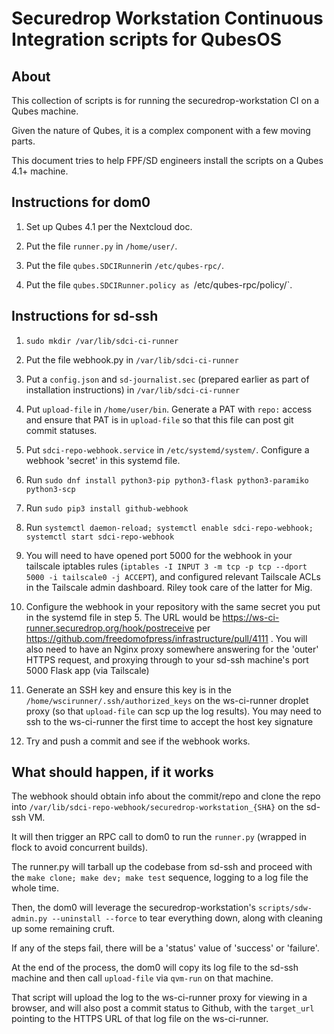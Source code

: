 # Securedrop Workstation Continuous Integration scripts for QubesOS

## About

This collection of scripts is for running the securedrop-workstation CI on a Qubes machine.

Given the nature of Qubes, it is a complex component with a few moving parts.

This document tries to help FPF/SD engineers install the scripts on a Qubes 4.1+ machine.

## Instructions for dom0

1. Set up Qubes 4.1 per the Nextcloud doc.

2. Put the file `runner.py` in `/home/user/`.

3. Put the file `qubes.SDCIRunner`in `/etc/qubes-rpc/`.

4. Put the file `qubes.SDCIRunner.policy as `/etc/qubes-rpc/policy/`.


## Instructions for sd-ssh

1. `sudo mkdir /var/lib/sdci-ci-runner`

2. Put the file webhook.py in `/var/lib/sdci-ci-runner`

3. Put a `config.json` and `sd-journalist.sec` (prepared earlier as part of installation instructions) in `/var/lib/sdci-ci-runner`

4. Put `upload-file` in `/home/user/bin`. Generate a PAT with `repo:` access and ensure that PAT is in `upload-file` so that this file can post git commit statuses.

5. Put `sdci-repo-webhook.service` in `/etc/systemd/system/`. Configure a webhook 'secret' in this systemd file.

6. Run `sudo dnf install python3-pip python3-flask python3-paramiko python3-scp`

7. Run `sudo pip3 install github-webhook`

8. Run `systemctl daemon-reload; systemctl enable sdci-repo-webhook; systemctl start sdci-repo-webhook`

9. You will need to have opened port 5000 for the webhook in your tailscale iptables rules (`iptables -I INPUT 3 -m tcp -p tcp --dport 5000 -i tailscale0 -j ACCEPT`), and configured relevant Tailscale ACLs in the Tailscale admin dashboard. Riley took care of the latter for Mig.

10. Configure the webhook in your repository with the same secret you put in the systemd file in step 5. The URL would be https://ws-ci-runner.securedrop.org/hook/postreceive per https://github.com/freedomofpress/infrastructure/pull/4111 . You will also need to have an Nginx proxy somewhere answering for the 'outer' HTTPS request, and proxying through to your sd-ssh machine's port 5000 Flask app (via Tailscale)

11. Generate an SSH key and ensure this key is in the `/home/wscirunner/.ssh/authorized_keys` on the ws-ci-runner droplet proxy (so that `upload-file` can scp up the log results). You may need to ssh to the ws-ci-runner the first time to accept the host key signature

12. Try and push a commit and see if the webhook works.

## What should happen, if it works

The webhook should obtain info about the commit/repo and clone the repo into `/var/lib/sdci-repo-webhook/securedrop-workstation_{SHA}` on the sd-ssh VM.

It will then trigger an RPC call to dom0 to run the `runner.py` (wrapped in flock to avoid concurrent builds).

The runner.py will tarball up the codebase from sd-ssh and proceed with the `make clone; make dev; make test` sequence, logging to a log file the whole time.

Then, the dom0 will leverage the securedrop-workstation's `scripts/sdw-admin.py --uninstall --force` to tear everything down, along with cleaning up some remaining cruft.

If any of the steps fail, there will be a 'status' value of 'success' or 'failure'.

At the end of the process, the dom0 will copy its log file to the sd-ssh machine and then call `upload-file` via `qvm-run` on that machine. 

That script will upload the log to the ws-ci-runner proxy for viewing in a browser, and will also post a commit status to Github, with the `target_url` pointing to the HTTPS URL of that log file on the ws-ci-runner.